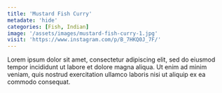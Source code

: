 ```yaml
---
title: 'Mustard Fish Curry'
metadate: 'hide'
categories: [Fish, Indian]
image: '/assets/images/mustard-fish-curry-1.jpg'
visit: 'https://www.instagram.com/p/B_7HKQ0J_7F/'
---
```


Lorem ipsum dolor sit amet, consectetur adipiscing elit, sed do eiusmod tempor incididunt ut labore et dolore magna aliqua. Ut enim ad minim veniam, quis nostrud exercitation ullamco laboris nisi ut aliquip ex ea commodo consequat.
